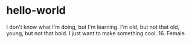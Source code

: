 # hello-world
I don't know what I'm doing, but I'm learning.
I'm old, but not that old, young, but not that bold. 
I just want to make something cool.
16. Female.
